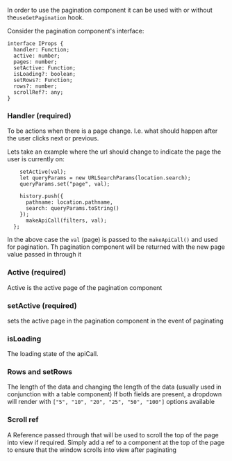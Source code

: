 In order to use the pagination component it can be used with or 
without the`useGetPagination` hook. 

Consider the pagination component's interface:

```
interface IProps {
  handler: Function;
  active: number;
  pages: number;
  setActive: Function;
  isLoading?: boolean;
  setRows?: Function;
  rows?: number;
  scrollRef?: any;
}
```

### Handler (required)

To be actions when there is a page change. I.e. what should happen after the user 
clicks next or previous.

Lets take an example where the url should change to indicate the page the user is
currently on:

```const handlePageChange = (val: any) => {
    setActive(val);
    let queryParams = new URLSearchParams(location.search);
    queryParams.set("page", val);

    history.push({
      pathname: location.pathname,
      search: queryParams.toString()
    });
      makeApiCall(filters, val);
  };
  ```
In the above case the `val` (page) is passed to the `makeApiCall()` and used for pagination.
Th pagination component will be returned with the new page value passed in through it

### Active (required)

Active is the active page of the pagination component

### setActive (required)

sets the active page in the pagination component in the event of paginating

### isLoading

The loading state of the apiCall.

### Rows and setRows

The length of the data and changing the length of the data (usually used in conjunction with a table component)
If both fields are present, a dropdown will render with `["5", "10", "20", "25", "50", "100"]` options available

### Scroll ref

A Reference passed through that will be used to scroll the top of the page into view if required.
Simply add a ref to a component at the top of the page to ensure that the window scrolls into 
view after paginating

